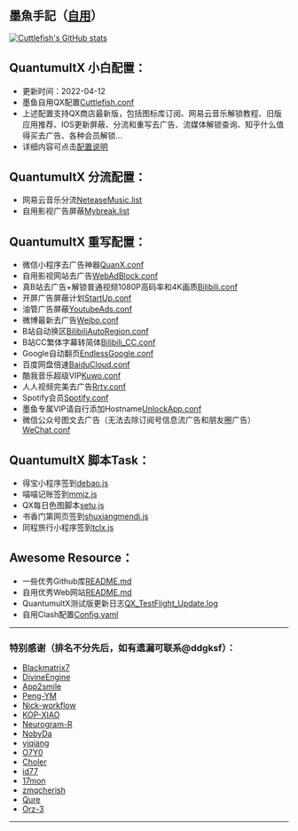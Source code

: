 ## 墨魚手記（[自用](https://i.loli.net/2021/08/17/u81JOBrLCUkXKoH.jpg "感谢赞助")）
[![Cuttlefish's GitHub stats](https://github-readme-stats.vercel.app/api?username=ddgksf2013&show_icons=true&count_private=true&theme=vue)](https://github.comddgksf2013/Cuttlefish)

## QuantumultX 小白配置：
* 更新时间：2022-04-12
* 墨鱼自用QX配置[Cuttlefish.conf](https://github.com/ddgksf2013/Cuttlefish/raw/master/Profile/QuantumultX.conf) 
* 上述配置支持QX商店最新版，包括图标库订阅、网易云音乐解锁教程、旧版应用推荐、IOS更新屏蔽、分流和重写去广告、流媒体解锁查询、知乎什么值得买去广告、各种会员解锁...
* 详细内容可点击[配置说明](https://github.com/ddgksf2013/Cuttlefish/raw/master/Profile/QuantumultX.conf)

## QuantumultX 分流配置：
* 网易云音乐分流[NeteaseMusic.list](https://github.com/ddgksf2013/Cuttlefish/raw/master/Filter/NeteaseMusic.list)
* 自用影视广告屏蔽[Mybreak.list](https://github.com/ddgksf2013/Cuttlefish/raw/master/Filter/Mybreak.list)

## QuantumultX 重写配置：
* 微信小程序去广告神器[QuanX.conf](https://github.com/ddgksf2013/Cuttlefish/raw/master/Applet/QuanX.conf)
* 自用影视网站去广告[WebAdBlock.conf](https://github.com/ddgksf2013/Cuttlefish/raw/master/Html/WebAdBlock.conf)
* 真B站去广告+解锁普通视频1080P高码率和4K画质[Bilibili.conf](https://github.com/ddgksf2013/Cuttlefish/raw/master/Rewrite/AdBlock/Bilibili.conf)
* 开屏广告屏蔽计划[StartUp.conf](https://github.com/ddgksf2013/Cuttlefish/raw/master/Rewrite/AdBlock/StartUp.conf)
* 油管广告屏蔽[YoutubeAds.conf](https://github.com/ddgksf2013/Cuttlefish/raw/master/Rewrite/AdBlock/YoutubeAds.conf)
* 微博最新去广告[Weibo.conf](https://github.com/ddgksf2013/Cuttlefish/raw/master/Rewrite/AdBlock/Weibo.conf)
* B站自动换区[BilibiliAutoRegion.conf](https://github.com/ddgksf2013/Cuttlefish/raw/master/Rewrite/Function/BilibiliAutoRegion.conf)
* B站CC繁体字幕转简体[Bilibili_CC.conf](https://github.com/ddgksf2013/Cuttlefish/raw/master/Rewrite/Function/Bilibili_CC.conf)
* Google自动翻页[EndlessGoogle.conf](https://github.com/ddgksf2013/Cuttlefish/raw/master/Rewrite/Function/EndlessGoogle.conf)
* 百度网盘倍速[BaiduCloud.conf](https://github.com/ddgksf2013/Cuttlefish/raw/master/Rewrite/UnlockVip/BaiduCloud.conf)
* 酷我音乐超级VIP[Kuwo.conf](https://github.com/ddgksf2013/Cuttlefish/raw/master/Rewrite/UnlockVip/Kuwo.conf)
* 人人视频完美去广告[Rrtv.conf](https://github.com/ddgksf2013/Cuttlefish/raw/master/Rewrite/UnlockVip/Rrtv.conf)
* Spotify会员[Spotify.conf](https://github.com/ddgksf2013/Cuttlefish/raw/master/Rewrite/UnlockVip/Spotify.conf)
* 墨鱼专属VIP请自行添加Hostname[UnlockApp.conf](https://github.com/ddgksf2013/Cuttlefish/raw/master/Rewrite/UnlockApp.conf)
* 微信公众号图文去广告（无法去除订阅号信息流广告和朋友圈广告）[WeChat.conf](https://github.com/ddgksf2013/Cuttlefish/raw/master/Rewrite/AdBlock/WeChat.conf)

## QuantumultX 脚本Task：
* 得宝小程序签到[debao.js](https://github.com/ddgksf2013/Cuttlefish/raw/master/Script/debao.js)
* 喵喵记账签到[mmjz.js](https://github.com/ddgksf2013/Cuttlefish/raw/master/Script/mmjz.js)
* QX每日色图脚本[setu.js](https://github.com/ddgksf2013/Cuttlefish/raw/master/Script/setu.js)
* 书香门第网页签到[shuxiangmendi.js](https://github.com/ddgksf2013/Cuttlefish/raw/master/Script/shuxiangmendi.js)
* 同程旅行小程序签到[tclx.js](https://github.com/ddgksf2013/Cuttlefish/raw/master/Script/tclx.js)

## Awesome Resource：
* 一些优秀Github库[README.md](https://github.com/ddgksf2013/Cuttlefish/blob/master/Github/README.md)
* 自用优秀Web网站[README.md](https://github.com/ddgksf2013/Cuttlefish/blob/master/Html/README.md)
* QuantumultX测试版更新日志[QX_TestFlight_Update.log](https://github.com/ddgksf2013/Cuttlefish/raw/master/Profile/QX_TestFlight_Update.log)
* 自用Clash配置[Config.yaml](https://github.com/ddgksf2013/Cuttlefish/raw/master/Profile/Config.yaml)


---------------------------------------------------------------------------------------------------------------------------------------------------------------------------------

### 特别感谢（排名不分先后，如有遗漏可联系@ddgksf）：
 
*  [Blackmatrix7](https://github.com/blackmatrix7/ios_rule_script) 
*  [DivineEngine](https://github.com/DivineEngine) 
*  [App2smile](https://github.com/app2smile/rules)  
*  [Peng-YM](https://github.com/Peng-YM)
*  [Nick-workflow](https://github.com/Nick-workflow)
*  [KOP-XIAO](https://github.com/KOP-XIAO)
*  [Neurogram-R](https://github.com/Neurogram-R)
*  [NobyDa](https://github.com/NobyDa)
*  [yjqiang](https://github.com/yjqiang)
*  [O7Y0](https://github.com/O7Y0)
*  [Choler](https://github.com/Choler) 
*  [id77](https://github.com/id77)
*  [17mon](https://github.com/17mon)
*  [zmqcherish](https://github.com/zmqcherish)
*  [Qure](https://github.com/Koolson/Qure)
*  [Orz-3](https://github.com/Orz-3)

---------------------------------------------------------------------------------------------------------------------------------------------------------------------------------
